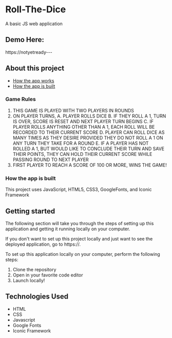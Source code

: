 # Roll-The-Dice
<p>A basic JS web application</p>



## Demo Here:
https://notyetready---

## About this project

  * [How the app works](#game-rules)
  * [How the app is built](#how-the-app-is-built)
 
### <a name="game-rules"></a> Game Rules
1.  THIS GAME IS PLAYED WITH TWO PLAYERS IN ROUNDS
2.  ON PLAYER TURNS,
    A.  PLAYER ROLLS DICE
    B.  IF THEY ROLL A 1, TURN IS OVER, SCORE IS RESET AND NEXT PLAYER TURN BEGINS
    C.  IF PLAYER ROLLS ANYTHING OTHER THAN A 1, EACH ROLL WILL BE RECORDED TO THEIR CURRENT SCORE
    D.  PLAYER CAN ROLL DICE AS MANY TIMES AS THEY DESIRE PROVIDED THEY DO NOT ROLL A 1 ON ANY TURN THEY TAKE FOR A ROUND
    E.  IF A PLAYER HAS NOT ROLLED A 1, BUT WOULD LIKE TO CONCLUDE THEIR TURN AND SAVE THEIR POINTS, THEY CAN HOLD THEIR CURRENT SCORE           WHILE PASSING ROUND TO NEXT PLAYER
3.  FIRST PLAYER TO REACH A SCORE OF 100 OR MORE, WINS THE GAME! 

### <a name="how-the-app-is-built"></a> How the app is built
This project uses JavaScript, HTML5, CSS3, GoogleFonts, and Iconic Framework

## Getting started
The following section will take you through the steps of setting up this application and getting it running locally on your computer.

If you don't want to set up this project locally and just want to see the deployed application, go to  https://.

To set up this application locally on your computer, perform the following steps:
  1. Clone the repository
  2. Open in your favorite code editor
  3. Launch locally!

## Technologies Used
* HTML
* CSS
* Javascript
* Google Fonts
* Iconic Framework
